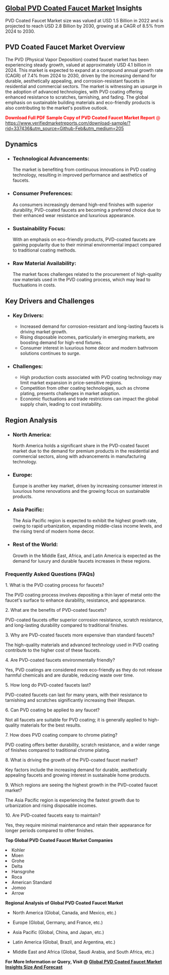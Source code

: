 <h2><a href="https://www.verifiedmarketreports.com/download-sample/?rid=337436&amp;utm_source=Github&amp;utm_medium=205" target="_blank">Global PVD Coated Faucet Market</a> Insights</h2><p>PVD Coated Faucet Market size was valued at USD 1.5 Billion in 2022 and is projected to reach USD 2.8 Billion by 2030, growing at a CAGR of 8.5% from 2024 to 2030.</p><p> <h2>PVD Coated Faucet Market Overview</h2> <p>The PVD (Physical Vapor Deposition) coated faucet market has been experiencing steady growth, valued at approximately USD 4.1 billion in 2024. This market is expected to expand at a compound annual growth rate (CAGR) of 7.4% from 2024 to 2030, driven by the increasing demand for durable, aesthetically appealing, and corrosion-resistant faucets in residential and commercial sectors. The market is witnessing an upsurge in the adoption of advanced technologies, with PVD coating offering enhanced resistance to scratches, tarnishing, and fading. The global emphasis on sustainable building materials and eco-friendly products is also contributing to the market's positive outlook. <p><p><span class=""><span style="color: #ff0000;"><strong>Download Full PDF Sample Copy of PVD Coated Faucet Market Report</strong> @ </span><a href="https://www.verifiedmarketreports.com/download-sample/?rid=337436&amp;utm_source=Github-Feb&amp;utm_medium=205" target="_blank">https://www.verifiedmarketreports.com/download-sample/?rid=337436&amp;utm_source=Github-Feb&amp;utm_medium=205</a></span></p></p> <h2>Dynamics</h2> <ul> <li><h3>Technological Advancements:</h3> The market is benefiting from continuous innovations in PVD coating technology, resulting in improved performance and aesthetics of faucets.</li> <li><h3>Consumer Preferences:</h3> As consumers increasingly demand high-end finishes with superior durability, PVD-coated faucets are becoming a preferred choice due to their enhanced wear resistance and luxurious appearance.</li> <li><h3>Sustainability Focus:</h3> With an emphasis on eco-friendly products, PVD-coated faucets are gaining popularity due to their minimal environmental impact compared to traditional coating methods.</li> <li><h3>Raw Material Availability:</h3> The market faces challenges related to the procurement of high-quality raw materials used in the PVD coating process, which may lead to fluctuations in costs.</li> </ul> <h2>Key Drivers and Challenges</h2> <ul> <li><h3>Key Drivers:</h3> <ul> <li>Increased demand for corrosion-resistant and long-lasting faucets is driving market growth.</li> <li>Rising disposable incomes, particularly in emerging markets, are boosting demand for high-end fixtures.</li> <li>Consumer interest in luxurious home décor and modern bathroom solutions continues to surge.</li> </ul> </li> <li><h3>Challenges:</h3> <ul> <li>High production costs associated with PVD coating technology may limit market expansion in price-sensitive regions.</li> <li>Competition from other coating technologies, such as chrome plating, presents challenges in market adoption.</li> <li>Economic fluctuations and trade restrictions can impact the global supply chain, leading to cost instability.</li> </ul> </li> </ul> <h2>Region Analysis</h2> <ul> <li><h3>North America:</h3> North America holds a significant share in the PVD-coated faucet market due to the demand for premium products in the residential and commercial sectors, along with advancements in manufacturing technology.</li> <li><h3>Europe:</h3> Europe is another key market, driven by increasing consumer interest in luxurious home renovations and the growing focus on sustainable products.</li> <li><h3>Asia Pacific:</h3> The Asia Pacific region is expected to exhibit the highest growth rate, owing to rapid urbanization, expanding middle-class income levels, and the rising trend of modern home decor.</li> <li><h3>Rest of the World:</h3> Growth in the Middle East, Africa, and Latin America is expected as the demand for luxury and durable faucets increases in these regions.</li> </ul> <h3>Frequently Asked Questions (FAQs)</h3> <p>1. What is the PVD coating process for faucets?</p> <p>The PVD coating process involves depositing a thin layer of metal onto the faucet's surface to enhance durability, resistance, and appearance.</p> <p>2. What are the benefits of PVD-coated faucets?</p> <p>PVD-coated faucets offer superior corrosion resistance, scratch resistance, and long-lasting durability compared to traditional finishes.</p> <p>3. Why are PVD-coated faucets more expensive than standard faucets?</p> <p>The high-quality materials and advanced technology used in PVD coating contribute to the higher cost of these faucets.</p> <p>4. Are PVD-coated faucets environmentally friendly?</p> <p>Yes, PVD coatings are considered more eco-friendly as they do not release harmful chemicals and are durable, reducing waste over time.</p> <p>5. How long do PVD-coated faucets last?</p> <p>PVD-coated faucets can last for many years, with their resistance to tarnishing and scratches significantly increasing their lifespan.</p> <p>6. Can PVD coating be applied to any faucet?</p> <p>Not all faucets are suitable for PVD coating; it is generally applied to high-quality materials for the best results.</p> <p>7. How does PVD coating compare to chrome plating?</p> <p>PVD coating offers better durability, scratch resistance, and a wider range of finishes compared to traditional chrome plating.</p> <p>8. What is driving the growth of the PVD-coated faucet market?</p> <p>Key factors include the increasing demand for durable, aesthetically appealing faucets and growing interest in sustainable home products.</p> <p>9. Which regions are seeing the highest growth in the PVD-coated faucet market?</p> <p>The Asia Pacific region is experiencing the fastest growth due to urbanization and rising disposable incomes.</p> <p>10. Are PVD-coated faucets easy to maintain?</p> <p>Yes, they require minimal maintenance and retain their appearance for longer periods compared to other finishes.</p> </p><p><strong>Top Global PVD Coated Faucet Market Companies</strong></p><div data-test-id=""><p><li>Kohler</li><li> Moen</li><li> Grohe</li><li> Delta</li><li> Hansgrohe</li><li> Roca</li><li> American Standard</li><li> Jomoo</li><li> Arrow</li></p><div><strong>Regional Analysis of&nbsp;Global PVD Coated Faucet Market</strong></div><ul><li dir="ltr"><p dir="ltr">North America&nbsp;(Global, Canada, and Mexico, etc.)</p></li><li dir="ltr"><p dir="ltr">Europe (Global, Germany, and France, etc.)</p></li><li dir="ltr"><p dir="ltr">Asia Pacific&nbsp;(Global, China, and Japan, etc.)</p></li><li dir="ltr"><p dir="ltr">Latin America&nbsp;(Global, Brazil, and Argentina, etc.)</p></li><li dir="ltr">Middle East and Africa&nbsp;(Global, Saudi Arabia, and South Africa, etc.)</li></ul><p><strong>For More Information or Query, Visit @&nbsp;</strong><strong><a href="https://www.verifiedmarketreports.com/product/pvd-coated-faucet-market/?utm_source=Github&amp;utm_medium=205" target="_blank">Global PVD Coated Faucet Market Insights Size And Forecast</a></strong></p></div>
